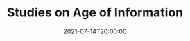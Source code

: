 ---
type: lecture
date: 2021-07-14T20:00:00
title: Studies on Age of Information
thumbnail: 
presenter: Jiadong Lou
---